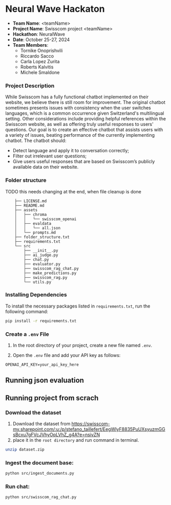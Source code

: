 # Neural Wave Hackaton
- **Team Name**: \<teamName\>
- **Project Name**: Swisscom project \<teamName\>
- **Hackathon**: NeuralWave 
- **Date**: October 25-27, 2024
- **Team Members**:
    - Tornike Onoprishvili
    - Riccardo Sacco
    - Carla Lopez Zurita
    - Roberts Kalvitis
    - Michele Smaldone

### Project Description
While Swisscom has a fully functional chatbot implemented on their website, we believe there is still room for improvement. The original chatbot sometimes presents issues with consistency when the user switches languages, which is a common occurrence given Switzerland's multilingual setting. Other considerations include providing helpful references within the Swisscom website, as well as offering truly useful responses to users' questions. Our goal is to create an effective chatbot that assists users with a variety of issues, beating performance of the currently implementing chatbot. The chatbot should:
- Detect language and apply it to conversation correctly;
- Filter out irrelevant user questions;
- Give users useful responses that are based on Swisscom’s publicly available data on their website.    


### Folder structure
TODO this needs changing at the end, when file cleanup is done
```text
    ├── LICENSE.md
    ├── README.md
    ├── assets
    │   ├── chroma
    │   │   └── swisscom_openai
    │   ├── evaldata
    │   │   └── all.json
    │   └── prompts.md
    ├── folder_structure.txt
    ├── requirements.txt
    └── src
        ├── __init__.py
        ├── ai_judge.py
        ├── chat.py
        ├── evaluator.py
        ├── swisscom_rag_chat.py
        ├── make_predictions.py
        ├── swisscom_rag.py
        └── utils.py
```

### Installing Dependencies
To install the necessary packages listed in `requirements.txt`, run the following command:

```bash
pip install -r requirements.txt
```

### Create a `.env` File

1. In the root directory of your project, create a new file named `.env`.
   
2. Open the `.env` file and add your API key as follows:

```plaintext
OPENAI_API_KEY=your_api_key_here
```
## Running json evaluation






## Running project from scrach



### Download the dataset

1. Download the dataset from https://swisscom-my.sharepoint.com/:u:/p/stefano_taillefert/EegWIyF8835PuUXsyuzmGGsBcxu7gFVcJVhyOpLVhZ_g4A?e=nsivZN
2. place it in the `root directory` and run command in terminal.
```bash
unzip dataset.zip
```


### Ingest the document base:
```bash
python src/ingest_documents.py
```

### Run chat:

```bash
python src/swisscom_rag_chat.py
```



